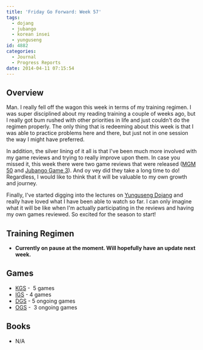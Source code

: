 ```yaml
---
title: 'Friday Go Forward: Week 57'
tags:
  - dojang
  - jubango
  - korean insei
  - yunguseng
id: 4882
categories:
  - Journal
  - Progress Reports
date: 2014-04-11 07:15:54
---
```


## Overview

Man. I really fell off the wagon this week in terms of my training regimen. I was super disciplined about my reading training a couple of weeks ago, but I really got bum rushed with other priorities in life and just couldn't do the regimen properly. The only thing that is redeeming about this week is that I was able to practice problems here and there, but just not in one session the way I might have preferred.

In addition, the silver lining of it all is that I've been much more involved with my game reviews and trying to really improve upon them. In case you missed it, this week there were two game reviews that were released ([MGM 50](http://www.bengozen.com/monday-go-meditation-game-50/ "Monday Go Meditation: Game 50") and [Jubango Game 3](http://www.bengozen.com/wgw-36-gu-li-vs-lee-sedol-jubango-game-3-amateur-review/ "WGW 36: Gu Li vs Lee Sedol — Jubango Game 3 Amateur Review")). And oy vey did they take a long time to do! Regardless, I would like to think that it will be valuable to my own growth and journey.

Finally, I've started digging into the lectures on [Yunguseng Dojang](http://www.yunguseng.com "Yunguseng Dojang Official Site") and really have loved what I have been able to watch so far. I can only imagine what it will be like when I'm actually participating in the reviews and having my own games reviewed. So excited for the season to start!

## Training Regimen

*   **Currently on pause at the moment. Will hopefully have an update next week.**

## Games

*   [KGS](http://www.gokgs.com "KGS Website") -  5 games
*   [IGS](http://pandanet-igs.com "PandaNet IGS Official Website") - 4 games
*   [DGS](http://www.dragongoserver.net/userinfo.php?uid=60385 "Dragon Go Server - BenGoZen") - 5 ongoing games
*   [OGS](http://online-go.com/user/view/549/BenGoZen "Online Go Server - BenGoZen") -  3 ongoing games

## Books

*   N/A